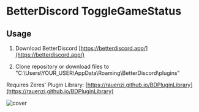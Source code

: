 # BetterDiscord ToggleGameStatus

## Usage

1. Download BetterDiscord [https://betterdiscord.app/](https://betterdiscord.app/)

2. Clone repository or download files to "C:\Users\YOUR_USER\AppData\Roaming\BetterDiscord\plugins"

Requires Zeres' Plugin Library: [https://rauenzi.github.io/BDPluginLibrary](https://rauenzi.github.io/BDPluginLibrary)

![cover](https://ethanhu99.github.io/betterdiscord-toggle-status/res/togglestatus1.png)